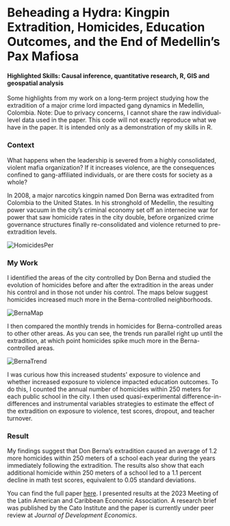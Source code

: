 # Beheading a Hydra: Kingpin Extradition, Homicides, Education Outcomes, and the End of Medellin’s Pax Mafiosa
#### Highlighted Skills: Causal inference, quantitative research, R, GIS and geospatial analysis

Some highlights from my work on a long-term project studying how the extradition of a major crime lord impacted gang dynamics in Medellin, Colombia. 
Note: Due to privacy concerns, I cannot share the raw individual-level data used in the paper. This code will not exactly reproduce what we have in the paper. It is intended only as a demonstration of my skills in R.

### Context
What happens when the leadership is severed from a highly consolidated, violent mafia organization? If it increases violence, are the consequences confined to gang-affiliated individuals, or are there costs for society as a whole?

In 2008, a major narcotics kingpin named Don Berna was extradited from Colombia to the United States. In his stronghold of Medellin, the resulting power vacuum in the
city’s criminal economy set off an internecine war for power that saw homicide rates in the city double, before organized crime governance structures finally re-consolidated and violence returned to pre-extradition levels.

![HomicidesPer](/ImagesForReadMe/img/HomicidesPer.png)


### My Work
I identified the areas of the city controlled by Don Berna and studied the evolution of homicides before and after the extradition in the areas under his control and in those not under his control. The maps below suggest homicides increased much more in the Berna-controlled neighborhoods.

![BernaMap](/ImagesForReadMe/img/BernaMap.png)

I then compared the monthly trends in homicides for Berna-controlled areas to other other areas. As you can see, the trends run parallel right up until the extradition, at which point homicides spike much more in the Berna-controlled areas.

![BernaTrend](/ImagesForReadMe/img/BernaTrend.png)

I was curious how this increased students' exposure to violence and whether increased exposure to violence impacted education outcomes. To do this, I counted the annual number of homicides within 250 meters for each public school in the city. I then used quasi-experimental difference-in-differences and instrumental variables strategies to estimate the effect of the extradition on exposure to violence, test scores, dropout, and teacher turnover.

### Result
My findings suggest that Don Berna’s extradition caused an average of 1.2 more homicides within 250 meters of a school each year during the years immediately following the extradition. The results also show that each additional homicide within 250 meters of a school led to a 1.1 percent decline in math test scores, equivalent to 0.05 standard deviations.

You can find the full paper [here](https://dx.doi.org/10.2139/ssrn.4880218). I presented results at the 2023 Meeting of the Latin American and Caribbean Economic Association. A research brief was published by the Cato Institute and the paper is currently under peer review at _Journal of Development Economics_.
